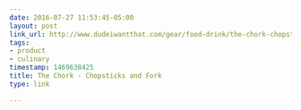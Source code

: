 ```yaml
---
date: 2016-07-27 11:53:45-05:00
layout: post
link_url: http://www.dudeiwantthat.com/gear/food-drink/the-chork-chopsticks-fork-in-one.asp
tags:
- product
- culinary
timestamp: 1469638425
title: The Chork - Chopsticks and Fork
type: link

---
```

